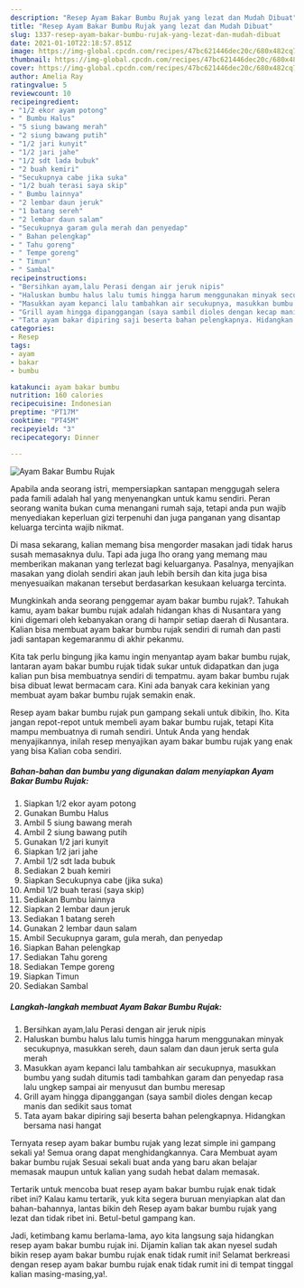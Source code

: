 ```yaml
---
description: "Resep Ayam Bakar Bumbu Rujak yang lezat dan Mudah Dibuat"
title: "Resep Ayam Bakar Bumbu Rujak yang lezat dan Mudah Dibuat"
slug: 1337-resep-ayam-bakar-bumbu-rujak-yang-lezat-dan-mudah-dibuat
date: 2021-01-10T22:18:57.851Z
image: https://img-global.cpcdn.com/recipes/47bc621446dec20c/680x482cq70/ayam-bakar-bumbu-rujak-foto-resep-utama.jpg
thumbnail: https://img-global.cpcdn.com/recipes/47bc621446dec20c/680x482cq70/ayam-bakar-bumbu-rujak-foto-resep-utama.jpg
cover: https://img-global.cpcdn.com/recipes/47bc621446dec20c/680x482cq70/ayam-bakar-bumbu-rujak-foto-resep-utama.jpg
author: Amelia Ray
ratingvalue: 5
reviewcount: 10
recipeingredient:
- "1/2 ekor ayam potong"
- " Bumbu Halus"
- "5 siung bawang merah"
- "2 siung bawang putih"
- "1/2 jari kunyit"
- "1/2 jari jahe"
- "1/2 sdt lada bubuk"
- "2 buah kemiri"
- "Secukupnya cabe jika suka"
- "1/2 buah terasi saya skip"
- " Bumbu lainnya"
- "2 lembar daun jeruk"
- "1 batang sereh"
- "2 lembar daun salam"
- "Secukupnya garam gula merah dan penyedap"
- " Bahan pelengkap"
- " Tahu goreng"
- " Tempe goreng"
- " Timun"
- " Sambal"
recipeinstructions:
- "Bersihkan ayam,lalu Perasi dengan air jeruk nipis"
- "Haluskan bumbu halus lalu tumis hingga harum menggunakan minyak secukupnya, masukkan sereh, daun salam dan daun jeruk serta gula merah"
- "Masukkan ayam kepanci lalu tambahkan air secukupnya, masukkan bumbu yang sudah ditumis tadi tambahkan garam dan penyedap rasa lalu ungkep sampai air menyusut dan bumbu meresap"
- "Grill ayam hingga dipanggangan (saya sambil dioles dengan kecap manis dan sedikit saus tomat"
- "Tata ayam bakar dipiring saji beserta bahan pelengkapnya. Hidangkan bersama nasi hangat"
categories:
- Resep
tags:
- ayam
- bakar
- bumbu

katakunci: ayam bakar bumbu 
nutrition: 160 calories
recipecuisine: Indonesian
preptime: "PT17M"
cooktime: "PT45M"
recipeyield: "3"
recipecategory: Dinner

---
```



![Ayam Bakar Bumbu Rujak](https://img-global.cpcdn.com/recipes/47bc621446dec20c/680x482cq70/ayam-bakar-bumbu-rujak-foto-resep-utama.jpg)

Apabila anda seorang istri, mempersiapkan santapan menggugah selera pada famili adalah hal yang menyenangkan untuk kamu sendiri. Peran seorang  wanita bukan cuma menangani rumah saja, tetapi anda pun wajib menyediakan keperluan gizi terpenuhi dan juga panganan yang disantap keluarga tercinta wajib nikmat.

Di masa  sekarang, kalian memang bisa mengorder masakan jadi tidak harus susah memasaknya dulu. Tapi ada juga lho orang yang memang mau memberikan makanan yang terlezat bagi keluarganya. Pasalnya, menyajikan masakan yang diolah sendiri akan jauh lebih bersih dan kita juga bisa menyesuaikan makanan tersebut berdasarkan kesukaan keluarga tercinta. 



Mungkinkah anda seorang penggemar ayam bakar bumbu rujak?. Tahukah kamu, ayam bakar bumbu rujak adalah hidangan khas di Nusantara yang kini digemari oleh kebanyakan orang di hampir setiap daerah di Nusantara. Kalian bisa membuat ayam bakar bumbu rujak sendiri di rumah dan pasti jadi santapan kegemaranmu di akhir pekanmu.

Kita tak perlu bingung jika kamu ingin menyantap ayam bakar bumbu rujak, lantaran ayam bakar bumbu rujak tidak sukar untuk didapatkan dan juga kalian pun bisa membuatnya sendiri di tempatmu. ayam bakar bumbu rujak bisa dibuat lewat bermacam cara. Kini ada banyak cara kekinian yang membuat ayam bakar bumbu rujak semakin enak.

Resep ayam bakar bumbu rujak pun gampang sekali untuk dibikin, lho. Kita jangan repot-repot untuk membeli ayam bakar bumbu rujak, tetapi Kita mampu membuatnya di rumah sendiri. Untuk Anda yang hendak menyajikannya, inilah resep menyajikan ayam bakar bumbu rujak yang enak yang bisa Kalian coba sendiri.

<!--inarticleads1-->

##### Bahan-bahan dan bumbu yang digunakan dalam menyiapkan Ayam Bakar Bumbu Rujak:

1. Siapkan 1/2 ekor ayam potong
1. Gunakan  Bumbu Halus
1. Ambil 5 siung bawang merah
1. Ambil 2 siung bawang putih
1. Gunakan 1/2 jari kunyit
1. Siapkan 1/2 jari jahe
1. Ambil 1/2 sdt lada bubuk
1. Sediakan 2 buah kemiri
1. Siapkan Secukupnya cabe (jika suka)
1. Ambil 1/2 buah terasi (saya skip)
1. Sediakan  Bumbu lainnya
1. Siapkan 2 lembar daun jeruk
1. Sediakan 1 batang sereh
1. Gunakan 2 lembar daun salam
1. Ambil Secukupnya garam, gula merah, dan penyedap
1. Siapkan  Bahan pelengkap
1. Sediakan  Tahu goreng
1. Sediakan  Tempe goreng
1. Siapkan  Timun
1. Sediakan  Sambal




<!--inarticleads2-->

##### Langkah-langkah membuat Ayam Bakar Bumbu Rujak:

1. Bersihkan ayam,lalu Perasi dengan air jeruk nipis
1. Haluskan bumbu halus lalu tumis hingga harum menggunakan minyak secukupnya, masukkan sereh, daun salam dan daun jeruk serta gula merah
1. Masukkan ayam kepanci lalu tambahkan air secukupnya, masukkan bumbu yang sudah ditumis tadi tambahkan garam dan penyedap rasa lalu ungkep sampai air menyusut dan bumbu meresap
1. Grill ayam hingga dipanggangan (saya sambil dioles dengan kecap manis dan sedikit saus tomat
1. Tata ayam bakar dipiring saji beserta bahan pelengkapnya. Hidangkan bersama nasi hangat




Ternyata resep ayam bakar bumbu rujak yang lezat simple ini gampang sekali ya! Semua orang dapat menghidangkannya. Cara Membuat ayam bakar bumbu rujak Sesuai sekali buat anda yang baru akan belajar memasak maupun untuk kalian yang sudah hebat dalam memasak.

Tertarik untuk mencoba buat resep ayam bakar bumbu rujak enak tidak ribet ini? Kalau kamu tertarik, yuk kita segera buruan menyiapkan alat dan bahan-bahannya, lantas bikin deh Resep ayam bakar bumbu rujak yang lezat dan tidak ribet ini. Betul-betul gampang kan. 

Jadi, ketimbang kamu berlama-lama, ayo kita langsung saja hidangkan resep ayam bakar bumbu rujak ini. Dijamin kalian tak akan nyesel sudah bikin resep ayam bakar bumbu rujak enak tidak rumit ini! Selamat berkreasi dengan resep ayam bakar bumbu rujak enak tidak rumit ini di tempat tinggal kalian masing-masing,ya!.

